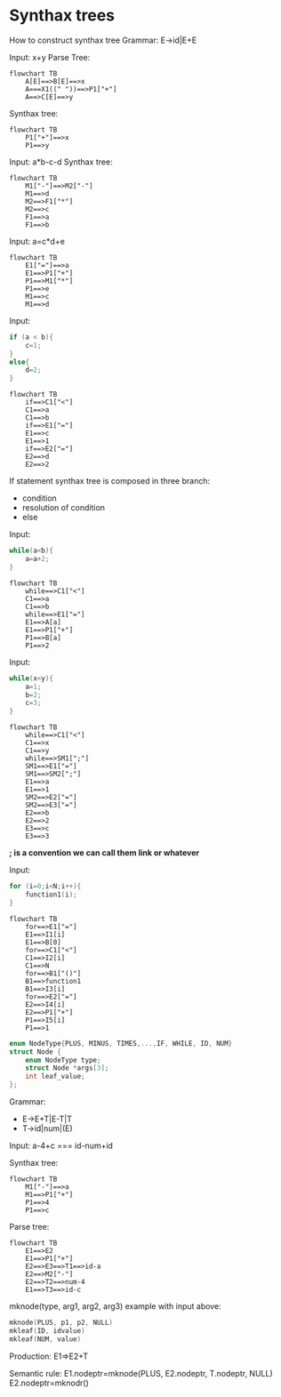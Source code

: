 # Synthax trees

How to construct synthax tree
Grammar:
E->id|E+E

Input: x+y
Parse Tree:

```mermaid
flowchart TB
    A[E]==>B[E]==>x
    A===X1((" "))==>P1["+"]
    A==>C[E]==>y
```

Synthax tree:

```mermaid
flowchart TB
    P1["+"]==>x
    P1==>y
```

Input: a\*b-c-d
Synthax tree:

```mermaid
flowchart TB
    M1["-"]==>M2["-"]
    M1==>d
    M2==>F1["*"]
    M2==>c
    F1==>a
    F1==>b
```

Input: a=c\*d+e

```mermaid
flowchart TB
    E1["="]==>a
    E1==>P1["+"]
    P1==>M1["*"]
    P1==>e
    M1==>c
    M1==>d
```

Input:

```C
if (a < b){
    c=1;
}
else{
    d=2;
}
```

```mermaid
flowchart TB
    if==>C1["<"]
    C1==>a
    C1==>b
    if==>E1["="]
    E1==>c
    E1==>1
    if==>E2["="]
    E2==>d
    E2==>2
```

If statement synthax tree is composed in three branch:

-   condition
-   resolution of condition
-   else

Input:

```C
while(a<b){
    a=a+2;
}
```

```mermaid
flowchart TB
    while==>C1["<"]
    C1==>a
    C1==>b
    while==>E1["="]
    E1==>A[a]
    E1==>P1["+"]
    P1==>B[a]
    P1==>2
```

Input:

```C
while(x<y){
    a=1;
    b=2;
    c=3;
}
```

```mermaid
flowchart TB
    while==>C1["<"]
    C1==>x
    C1==>y
    while==>SM1[";"]
    SM1==>E1["="]
    SM1==>SM2[";"]
    E1==>a
    E1==>1
    SM2==>E2["="]
    SM2==>E3["="]
    E2==>b
    E2==>2
    E3==>c
    E3==>3
```

**; is a convention we can call them link or whatever**

Input:

```C
for (i=0;i<N;i++){
    function1(i);
}
```

```mermaid
flowchart TB
    for==>E1["="]
    E1==>I1[i]
    E1==>B[0]
    for==>C1["<"]
    C1==>I2[i]
    C1==>N
    for==>B1["()"]
    B1==>function1
    B1==>I3[i]
    for==>E2["="]
    E2==>I4[i]
    E2==>P1["+"]
    P1==>I5[i]
    P1==>1
```

```C
enum NodeType{PLUS, MINUS, TIMES,...,IF, WHILE, ID, NUM}
struct Node {
    enum NodeType type;
    struct Node *args[3];
    int leaf_value;
};
```

Grammar:

-   E->E+T|E-T|T
-   T->id|num|(E)

Input: a-4+c === id-num+id

Synthax tree:

```mermaid
flowchart TB
    M1["-"]==>a
    M1==>P1["+"]
    P1==>4
    P1==>c
```

Parse tree:

```mermaid
flowchart TB
    E1==>E2
    E1==>P1["+"]
    E2==>E3==>T1==>id-a
    E2==>M2["-"]
    E2==>T2==>num-4
    E1==>T3==>id-c
```

mknode(type, arg1, arg2, arg3)
example with input above:

```C
mknode(PLUS, p1, p2, NULL)
mkleaf(ID, idvalue)
mkleaf(NUM, value)
```

Production:
E1=>E2+T

Semantic rule:
E1.nodeptr=mknode(PLUS, E2.nodeptr, T.nodeptr, NULL)
E2.nodeptr=mknodr()
